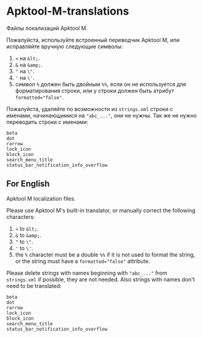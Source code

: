 # Apktool-M-translations
Файлы локализаций Apktool M.

Пожалуйста, используйте встроенный переводчик Apktool M, или исправляйте вручную следующие символы:
1. `<` на `&lt;`.
2. `&` на `&amp;`.
3. `"` на `\"`.
3. `'` на `\'`.
4. символ `%` должен быть двойным `%%`, если он не используется для форматирования строки, или у строки должен быть атрибут `formatted="false"`.

Пожалуйста, удаляйте по возможности из `strings.xml` строки с именами, начинающимися на `"abc_..."`, они не нужны.
Так же не нужно переводить строки с именами:
```
beta
dot
rarrow
lock_icon
block_icon
search_menu_title
status_bar_notification_info_overflow
```

## For English
Apktool M localization files.

Please use Apktool M's built-in translator, or manually correct the following characters:
1. `<` to `&lt;`.
2. `&` to `&amp;`.
3. `"` to `\"`.
3. `'` to `\'`.
4. the `%` character must be a double `%%` if it is not used to format the string, or the string must have a `formatted="false"` attribute.

Please delete strings with names beginning with `"abc_..."` from `strings.xml` if possible, they are not needed.
Also strings with names don't need to be translated:
```
beta
dot
rarrow
lock_icon
block_icon
search_menu_title
status_bar_notification_info_overflow
```